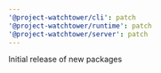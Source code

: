 ```yaml
---
'@project-watchtower/cli': patch
'@project-watchtower/runtime': patch
'@project-watchtower/server': patch
---
```


Initial release of new packages
